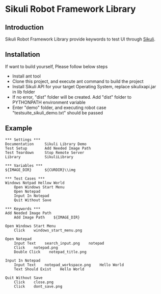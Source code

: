 Sikuli Robot Framework Library
==============================

Introduction
------------------------------
Sikuli Robot Framework Library provide keywords to test UI through [Sikuli](http://www.sikuli.org/).

Installation
------------------------------
If want to build yourself, Please follow below steps
* Install ant tool
* Clone this project, and execute ant command to build the project
* Install Sikuli API for your target Operating System, replace sikulixapi.jar in lib folder
* If no error, "dist" folder will be created. Add "dist" folder to PYTHONPATH environment variable
* Enter "demo" folder, and executing robot case "testsuite_sikuli_demo.txt" should be passed

Example
------------------------------
```
*** Settings ***
Documentation     Sikuli Library Demo
Test Setup        Add Needed Image Path
Test Teardown     Stop Remote Server
Library           SikuliLibrary

*** Variables ***
${IMAGE_DIR}      ${CURDIR}\\img

*** Test Cases ***
Windows Notpad Hellow World
    Open Windows Start Menu
    Open Notepad
    Input In Notepad
    Quit Without Save

*** Keywords ***
Add Needed Image Path
    Add Image Path    ${IMAGE_DIR}

Open Windows Start Menu
    Click    windows_start_menu.png

Open Notepad
    Input Text    search_input.png    notepad
    Click    notepad.png
    Double Click    notepad_title.png

Input In Notepad
    Input Text    notepad_workspace.png    Hello World
    Text Should Exist    Hello World

Quit Without Save
    Click    close.png
    Click    dont_save.png
```